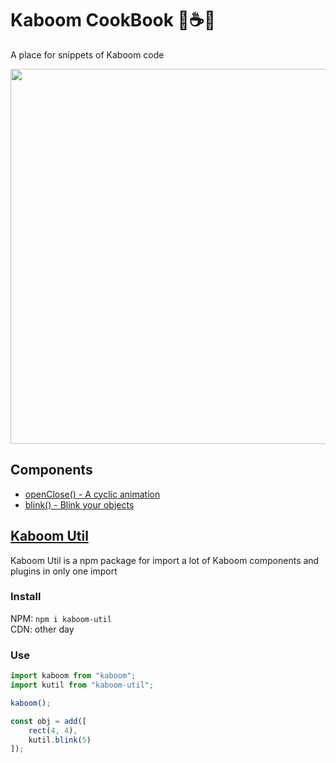 # Kaboom CookBook 🍳☕🍩

A place for snippets of Kaboom code

<img width=600px src="https://cms.replit.com/assets/kaboom/blocky.png"></img>

## Components 

* [openClose() - A cyclic animation](https://github.com/marklovers/kaboom-cookbook/tree/main/components/openClose)
* [blink() - Blink your objects](https://github.com/marklovers/kaboom-cookbook/tree/main/components/blink)

## [Kaboom Util](https://github.com/marklovers/kaboom-util)

Kaboom Util is a npm package for import a lot of Kaboom components and plugins in only one import

### Install

NPM: `npm i kaboom-util` <br>
CDN: other day

### Use

```.js
import kaboom from "kaboom";
import kutil from "kaboom-util";

kaboom();

const obj = add([
    rect(4, 4),
    kutil.blink(5)
]);
```
